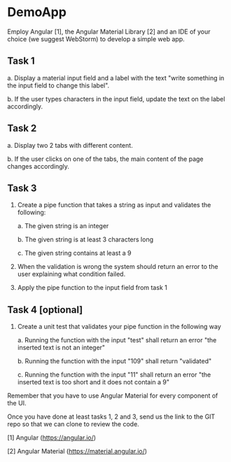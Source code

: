 # DemoApp

Employ Angular [1], the Angular Material Library [2] and an IDE of your choice (we suggest WebStorm) to develop a simple web app.

Task 1
------

a.  Display a material input field and a label with the text
"write something in the input field to change this label".

b. If the user types characters in the input field, update the
text on the label accordingly.

Task 2
------
a. Display two 2 tabs with different content.

b. If the user clicks on one of the tabs, the main content of 
the page changes accordingly.

Task 3
------

1. Create a pipe function that takes a string as input and validates the following:
   
   a. The given string is an integer
   
   b. The given string is at least 3 characters long
   
   c. The given string contains at least a 9
   
2. When the validation is wrong the system should return an error
   to the user explaining what condition failed.
   
3. Apply the pipe function to the input field from task 1

Task 4 [optional]
-----------------

1. Create a unit test that validates your pipe function in the following way
   
   a. Running the function with the input "test" shall return an error
   "the inserted text is not an integer"
   
   b. Running the function with the input "109" shall return "validated"
   
   c. Running the function with the input "11" shall return an error
   "the inserted text is too short and it does not contain a 9"

Remember that you have to use Angular Material for every component of the UI.

Once you have done at least tasks 1, 2 and 3, send us the link to the  GIT repo so that we can clone to review the code.


[1] Angular (https://angular.io/)

[2] Angular Material (https://material.angular.io/)


